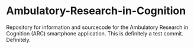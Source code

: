 # Ambulatory-Research-in-Cognition
Repository for information and sourcecode for the Ambulatory Research in Cognition (ARC) smartphone application.
This is definitely a test commit. Definitely.
